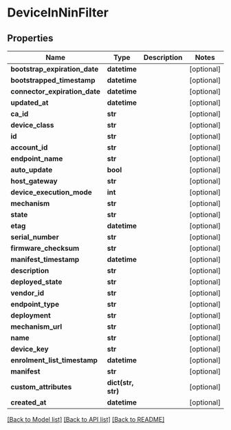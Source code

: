 # DeviceInNinFilter

## Properties
Name | Type | Description | Notes
------------ | ------------- | ------------- | -------------
**bootstrap_expiration_date** | **datetime** |  | [optional] 
**bootstrapped_timestamp** | **datetime** |  | [optional] 
**connector_expiration_date** | **datetime** |  | [optional] 
**updated_at** | **datetime** |  | [optional] 
**ca_id** | **str** |  | [optional] 
**device_class** | **str** |  | [optional] 
**id** | **str** |  | [optional] 
**account_id** | **str** |  | [optional] 
**endpoint_name** | **str** |  | [optional] 
**auto_update** | **bool** |  | [optional] 
**host_gateway** | **str** |  | [optional] 
**device_execution_mode** | **int** |  | [optional] 
**mechanism** | **str** |  | [optional] 
**state** | **str** |  | [optional] 
**etag** | **datetime** |  | [optional] 
**serial_number** | **str** |  | [optional] 
**firmware_checksum** | **str** |  | [optional] 
**manifest_timestamp** | **datetime** |  | [optional] 
**description** | **str** |  | [optional] 
**deployed_state** | **str** |  | [optional] 
**vendor_id** | **str** |  | [optional] 
**endpoint_type** | **str** |  | [optional] 
**deployment** | **str** |  | [optional] 
**mechanism_url** | **str** |  | [optional] 
**name** | **str** |  | [optional] 
**device_key** | **str** |  | [optional] 
**enrolment_list_timestamp** | **datetime** |  | [optional] 
**manifest** | **str** |  | [optional] 
**custom_attributes** | **dict(str, str)** |  | [optional] 
**created_at** | **datetime** |  | [optional] 

[[Back to Model list]](../README.md#documentation-for-models) [[Back to API list]](../README.md#documentation-for-api-endpoints) [[Back to README]](../README.md)


